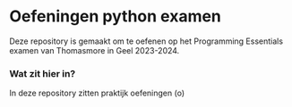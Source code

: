 # Oefeningen python examen
Deze repository is gemaakt om te oefenen op het Programming Essentials examen van Thomasmore in Geel 2023-2024.

### Wat zit hier in?
In deze repository zitten praktijk oefeningen (o)
